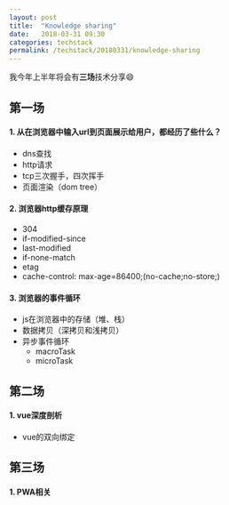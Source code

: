 ```yaml
---
layout: post
title:  "Knowledge sharing"
date:   2018-03-31 09:30
categories: techstack
permalink: /techstack/20180331/knowledge-sharing
---
```


我今年上半年将会有**三场**技术分享😄

## 第一场

#### 1.  从在浏览器中输入url到页面展示给用户，都经历了些什么？

-   dns查找
-   http请求
-   tcp三次握手，四次挥手
-   页面渲染（dom tree）

#### 2.  浏览器http缓存原理

-   304
-   if-modified-since
-   last-modified
-   if-none-match
-   etag
-   cache-control: max-age=86400;(no-cache;no-store;)

#### 3.  浏览器的事件循环

-   js在浏览器中的存储（堆、栈）
-   数据拷贝（深拷贝和浅拷贝）
-   异步事件循环
    -   macroTask
    -   microTask

## 第二场

#### 1.  vue深度剖析
-   vue的双向绑定

## 第三场

#### 1.  PWA相关
